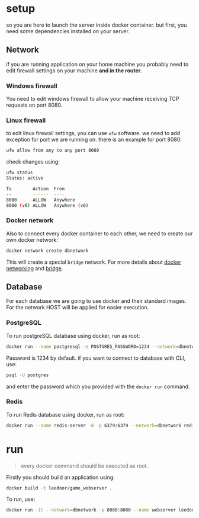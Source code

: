 # setup
so you are here to launch the server inside docker container. but first, you need some dependencies installed on your server.
## Network
if you are running application on your home machine you probably need to edit firewall settings on your machine **and in the router**.
### Windows firewall
You need to edit windows firewall to allow your machine receiving TCP requests on port 8080.
### Linux firewall
to edit linux firewall settings, you can use `ufw` software. we need to add exception for port we are running on. there is an example for port 8080:
```bash
ufw allow from any to any port 8080
```
check changes using:
```bash
ufw status
Status: active

To        Action  From
--        ------  ----
8080      ALLOW   Anywhere                 
8080 (v6) ALLOW   Anywhere (v6)
```
### Docker network
Also to connect every docker container to each other, we need to create our own docker network:`
```bash
docker network create dbnetwork
```
This will create a special `bridge` network. For more details about [docker networking](https://docs.docker.com/engine/network/) and [bridge](https://docs.docker.com/engine/network/drivers/bridge/).
## Database
For each database we are going to use docker and their standard images. For the network HOST will be applied for easier execution.
### PostgreSQL
To run postgreSQL database using docker, run as root: 
```bash
docker run --name postgresql -e POSTGRES_PASSWORD=1234 --network=dbnetwork -p 5432:5432 -d postgres
```
Password is 1234 by default.
if you want to connect to database with CLI, use: 
```bash
psql -U postgres
```
and enter the password which you provided with the `docker run` command.
### Redis
To run Redis database using docker, run as root:
```bash
docker run --name redis-server -d -p 6379:6379 --network=dbnetwork redis
```

# run
> every docker command should be executed as root.

Firstly you should build an application using:
```bash
docker build -t leedoor/game_webserver .
```
To run, use: 
```bash
docker run -it --network=dbnetwork -p 8080:8080 --name webserver leedoor/game_webserver
```
